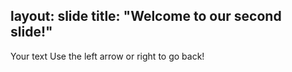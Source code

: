 layout: slide
title: "Welcome to our second slide!"
---
Your text
Use the left arrow or right to go back!
